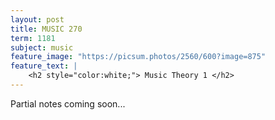 ```yaml
---
layout: post
title: MUSIC 270
term: 1181
subject: music
feature_image: "https://picsum.photos/2560/600?image=875"
feature_text: |
    <h2 style="color:white;"> Music Theory 1 </h2>
---
```


Partial notes coming soon...
